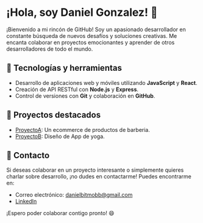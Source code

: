 # ¡Hola, soy Daniel Gonzalez! 👋

¡Bienvenido a mi rincón de GitHub! Soy un apasionado desarrollador en constante búsqueda de nuevos desafíos y soluciones creativas. Me encanta colaborar en proyectos emocionantes y aprender de otros desarrolladores de todo el mundo.

## 🔭 Tecnologías y herramientas

- Desarrollo de aplicaciones web y móviles utilizando **JavaScript** y **React**.
- Creación de API RESTful con **Node.js** y **Express**.
- Control de versiones con **Git** y colaboración en **GitHub**.

## 🌱 Proyectos destacados

- [ProyectoA](https://github.com/Danielgbit/Ecommerce-Barberia-React.git): Un ecommerce de productos de barberia.
- [ProyectoB](https://www.behance.net/gallery/170713395/App-Yoga): Diseño de App de yoga.

## 💬 Contacto

Si deseas colaborar en un proyecto interesante o simplemente quieres charlar sobre desarrollo, ¡no dudes en contactarme! Puedes encontrarme en:

- Correo electrónico: danielbitmobb@gmail.com
- [LinkedIn](https://www.linkedin.com/in/daniel-gonzalez-3a5a50273/)

¡Espero poder colaborar contigo pronto! 😄
